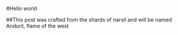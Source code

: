 #Hello world

##This post was crafted from the shards of narsil and will be named Anduril, flame of the west
